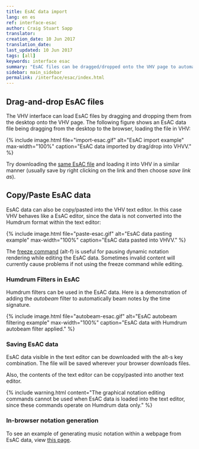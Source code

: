 ```yaml
---
title: EsAC data import
lang: en es
ref: interface-esac
author: Craig Stuart Sapp
translator: 
creation_date: 10 Jun 2017
translation_date: 
last_updated: 10 Jun 2017
tags: [all]
keywords: interface esac
summary: "EsAC files can be dragged/dropped onto the VHV page to automatically convert them into Humdrum data, or EsAC data can be pasted into the text editor to edit as EsAC data."
sidebar: main_sidebar
permalink: /interface/esac/index.html
---
```


## Drag-and-drop EsAC files ##

The VHV interface can load EsAC files by dragging and dropping them
from the desktop onto the VHV page.  The following figure shows an
EsAC data file being dragging from the desktop to the browser,
loading the file in VHV:

{% include image.html
	file="import-esac.gif"
	alt="EsAC import example"
	max-width="100%"
	caption="EsAC data imported by drag/drop into VHVV."
%}

Try downloading the [same EsAC file](b0029.txt) and loading it into VHV in a similar manner (usually save by right clicking on the link and then choose *save link as*).


## Copy/Paste EsAC data ##

EsAC data can also be copy/pasted into the VHV text editor.  In this case VHV
behaves like a EsAC editor, since the data is not converted into the Humdrum format
within the text editor:

{% include image.html
	file="paste-esac.gif"
	alt="EsAC data pasting example"
	max-width="100%"
	caption="EsAC data pasted into VHVV."
%}


The [freeze command](/commands/alt-f) (<span class="keypress">alt-f</span>) 
is useful for pausing dynamic notation rendering while editing the EsAC data.
Sometimes invalid content will currently cause problems if not using the
freeze command while editing.

### Humdrum Filters in EsAC ###

Humdrum filters can be used in the EsAC data.  Here is a demonstration
of adding the *autobeam* filter to automatically beam notes by the time signature.

{% include image.html
	file="autobeam-esac.gif"
	alt="EsAC autobeam filtering example"
	max-width="100%"
	caption="EsAC data with Humdrum autobeam filter applied."
%}

### Saving EsAC data ###

EsAC data visible in the text editor can be downloaded with the
<span class="keypress">alt-s</span> key combination. The file will be
saved wherever your browser downloads files.

Also, the contents of the text editor can be copy/pasted into another text editor.


{% include warning.html
	content="The graphical notation editing commands cannot be used when EsAC data is loaded into the text editor, since these commands operate on Humdrum data only."
%}


### In-browser notation generation ###

To see an example of generating music notation within a webpage from EsAC data,
view [this page](/myvhv/static-esac).

